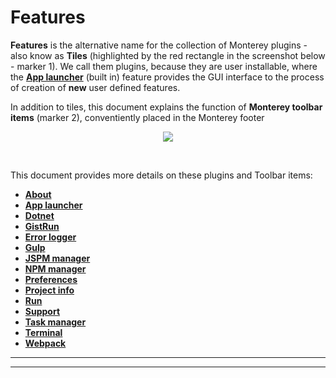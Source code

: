# Features

**Features** is the alternative name for the collection of Monterey plugins - also know as **Tiles** (highlighted by the red rectangle in the screenshot below - marker 1). We call them plugins, because they are user installable, where the **[App launcher](./features/app_launcher.html)** (built in) feature provides the GUI interface to the process of creation of **new** user defined features.

In addition to tiles, this document explains the function of **Monterey toolbar items** (marker 2), conventiently placed in the Monterey footer

<p align=center>
  <img src="https://cloud.githubusercontent.com/assets/2712405/18618165/c7ceeb28-7dae-11e6-8fa9-61f36276a31e.png"></img>
</p>

<br>

This document provides more details on these plugins and Toolbar items:

- **[About](../introduction/what_is_monterey.html)**
- **[App launcher](./features/app_launcher.html)**
- **[Dotnet](./features/dotnet)**
- **[GistRun](./features/gistrun.html)**
- **[Error logger](./features/error_logger.html)**
- **[Gulp](./features/gulp.html)**
- **[JSPM manager](./features/jspm_manager.html)**
- **[NPM manager](./features/npm_manager.html)**
- **[Preferences](./features/preferences.html)**
- **[Project info](./features/project_info.html)**
- **[Run](./features/run.html)**
- **[Support](./features/support.html)**
- **[Task manager](./features/task_manager.html)**
- **[Terminal](./features/terminal.html)**
- **[Webpack](./features/webpack.html)**


***
***
